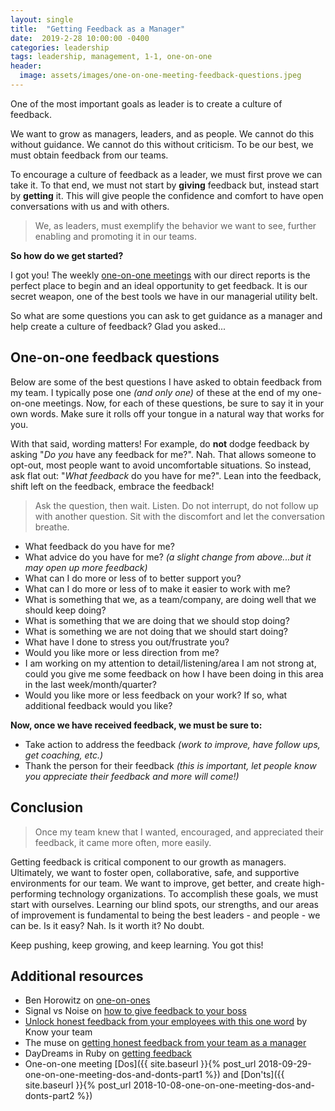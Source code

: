 ```yaml
---
layout: single
title:  "Getting Feedback as a Manager"
date:  2019-2-28 10:00:00 -0400
categories: leadership
tags: leadership, management, 1-1, one-on-one
header:
  image: assets/images/one-on-one-meeting-feedback-questions.jpeg
---
```

One of the most important goals as leader is to create a culture of feedback.

We want to grow as managers, leaders, and as people.  We cannot do this without guidance.  We cannot do this without criticism.  To be our best, we must obtain feedback from our teams.

To encourage a culture of feedback as a leader, we must first prove we can take it. To that end, we must not start by **giving** feedback but, instead start by **getting** it. This will give people the confidence and comfort to have open conversations with us and with others.  

> We, as leaders, must exemplify the behavior we want to see, further enabling and promoting it in our teams.

**So how do we get started?**

I got you! The weekly [one-on-one meetings](https://wavelength.asana.com/workstyle-what-is-a-1-1/) with our direct reports is the perfect place to begin and an ideal opportunity to get feedback. It is our secret weapon, one of the best tools we have in our managerial utility belt.

So what are some questions you can ask to get guidance as a manager and help create a culture of feedback? Glad you asked...

## One-on-one feedback questions
Below are some of the best questions I have asked to obtain feedback from my team. I typically pose one *(and only one)* of these at the end of my one-on-one meetings. Now, for each of these questions, be sure to say it in your own words.  Make sure it rolls off your tongue in a natural way that works for you.

With that said, wording matters!  For example, do **not** dodge feedback by asking "*Do you* have any feedback for me?". Nah. That allows someone to opt-out, most people want to avoid uncomfortable situations. So instead, ask flat out: "*What feedback* do you have for me?". Lean into the feedback, shift left on the feedback, embrace the feedback!

> Ask the question, then wait. Listen. Do not interrupt, do not follow up with another question. Sit with the discomfort and let the conversation breathe.

- What feedback do you have for me?
- What advice do you have for me? _(a slight change from above...but it may open up more feedback)_
- What can I do more or less of to better support you?
- What can I do more or less of to make it easier to work with me?
- What is something that we, as a team/company, are doing well that we should keep doing?
- What is something that we are doing that we should stop doing?
- What is something we are not doing that we should start doing?
- What have I done to stress you out/frustrate you?
- Would you like more or less direction from me?
- I am working on my attention to detail/listening/area I am not strong at, could you give me some feedback on how I have been doing in this area in the last week/month/quarter?
- Would you like more or less feedback on your work? If so, what additional feedback would you like?

**Now, once we have received feedback, we must be sure to:**
- Take action to address the feedback _(work to improve, have follow ups, get coaching, etc.)_
- Thank the person for their feedback _(this is important, let people know you appreciate their feedback and more will come!)_

## Conclusion
> Once my team knew that I wanted, encouraged, and appreciated their feedback, it came more often, more easily.

Getting feedback is critical component to our growth as managers. Ultimately, we want to foster open, collaborative, safe, and supportive environments for our team. We want to improve, get better, and create high-performing technology organizations. To accomplish these goals, we must start with ourselves. Learning our blind spots, our strengths, and our areas of improvement is fundamental to being the best leaders - and people - we can be. Is it easy? Nah. Is it worth it? No doubt.

Keep pushing, keep growing, and keep learning. You got this!

## Additional resources
- Ben Horowitz on [one-on-ones](https://a16z.com/2012/08/30/one-on-one/)
- Signal vs Noise on [how to give feedback to your boss](https://m.signalvnoise.com/how-to-give-feedback-to-your-boss/)
- [Unlock honest feedback from your employees with this one word](https://knowyourteam.com/blog/2017/12/01/unlock-honest-feedback-from-your-employees-with-this-one-word/) by Know your team
- The muse on [getting honest feedback from your team as a manager](https://www.themuse.com/advice/dear-managers-this-is-how-you-get-honest-feedback-from-your-team)
- DayDreams in Ruby on [getting feedback](http://daydreamsinruby.com/getting-feedback/)
- One-on-one meeting [Dos]({{ site.baseurl }}{% post_url 2018-09-29-one-on-one-meeting-dos-and-donts-part1 %}) and [Don'ts]({{ site.baseurl }}{% post_url 2018-10-08-one-on-one-meeting-dos-and-donts-part2 %})
